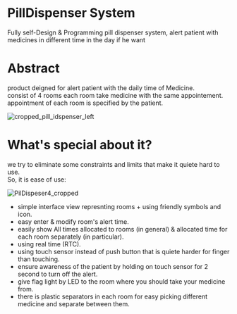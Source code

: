 # PillDispenser System
Fully self-Design &amp; Programming pill dispenser system, alert patient with medicines in different time in the day if he want

# Abstract
product deigned for alert patient with the daily time of Medicine. </br>
consist of 4 rooms each room take medicine with the same appointement. </br>
appointment of each room is specified by the patient. </br>

![cropped_pill_idspenser_left](https://github.com/ahmed-kamal91/PillDispenser_System/assets/91970695/fe820a0a-64b3-47ee-a479-da6f12ca0c08)

# What's special about it?
we try to eliminate some constraints and limits that make it quiete hard to use. </br>
So, it is ease of use: </br>

![PilDispeser4_cropped](https://github.com/ahmed-kamal91/PillDispenser_System/assets/91970695/ea1fe452-5b10-46b9-8ab1-84bd99bdfdf2)


  * simple interface view represnting rooms + using friendly symbols and icon.  
  * easy enter & modify room's alert time.
  * easily show All times allocated to rooms (in general) & allocated time for each room separately (in particular).
  * using real time (RTC).
  * using touch sensor instead of push button that is quiete harder for finger than touching.
  * ensure awareness of the patient by holding on touch sensor for 2 second to turn off the alert.
  * give flag light by LED to the room where you should take your medicine from.
  * there is plastic separators in each room for easy picking different medicine and separate between them.
